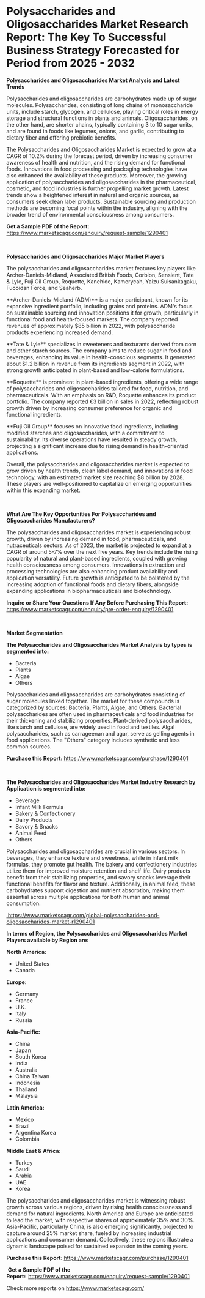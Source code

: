 <p><h1>Polysaccharides and Oligosaccharides Market Research Report: The Key To Successful Business Strategy Forecasted for Period from 2025 - 2032</h1></p><p><strong>Polysaccharides and Oligosaccharides Market Analysis and Latest Trends</strong></p>
<p><p>Polysaccharides and oligosaccharides are carbohydrates made up of sugar molecules. Polysaccharides, consisting of long chains of monosaccharide units, include starch, glycogen, and cellulose, playing critical roles in energy storage and structural functions in plants and animals. Oligosaccharides, on the other hand, are shorter chains, typically containing 3 to 10 sugar units, and are found in foods like legumes, onions, and garlic, contributing to dietary fiber and offering prebiotic benefits.</p><p>The Polysaccharides and Oligosaccharides Market is expected to grow at a CAGR of 10.2% during the forecast period, driven by increasing consumer awareness of health and nutrition, and the rising demand for functional foods. Innovations in food processing and packaging technologies have also enhanced the availability of these products. Moreover, the growing application of polysaccharides and oligosaccharides in the pharmaceutical, cosmetic, and food industries is further propelling market growth. Latest trends show a heightened interest in natural and organic sources, as consumers seek clean label products. Sustainable sourcing and production methods are becoming focal points within the industry, aligning with the broader trend of environmental consciousness among consumers.</p></p>
<p><strong>Get a Sample PDF of the Report:&nbsp;</strong> <a href="https://www.marketscagr.com/enquiry/request-sample/1290401?utm_campaign=1848&utm_medium=2&utm_source=Github&utm_content=ia&utm_term=14022025&utm_id=polysaccharides-and-oligosaccharides">https://www.marketscagr.com/enquiry/request-sample/1290401</a></p>
<p>&nbsp;</p>
<p><strong>Polysaccharides and Oligosaccharides Major Market Players</strong></p>
<p><p>The polysaccharides and oligosaccharides market features key players like Archer-Daniels-Midland, Associated British Foods, Corbion, Sensient, Tate & Lyle, Fuji Oil Group, Roquette, Kanehide, Kamerycah, Yaizu Suisankagaku, Fucoidan Force, and Seaherb.</p><p>**Archer-Daniels-Midland (ADM)** is a major participant, known for its expansive ingredient portfolio, including grains and proteins. ADM's focus on sustainable sourcing and innovation positions it for growth, particularly in functional food and health-focused markets. The company reported revenues of approximately $85 billion in 2022, with polysaccharide products experiencing increased demand.</p><p>**Tate & Lyle** specializes in sweeteners and texturants derived from corn and other starch sources. The company aims to reduce sugar in food and beverages, enhancing its value in health-conscious segments. It generated about $1.2 billion in revenue from its ingredients segment in 2022, with strong growth anticipated in plant-based and low-calorie formulations.</p><p>**Roquette** is prominent in plant-based ingredients, offering a wide range of polysaccharides and oligosaccharides tailored for food, nutrition, and pharmaceuticals. With an emphasis on R&D, Roquette enhances its product portfolio. The company reported €3 billion in sales in 2022, reflecting robust growth driven by increasing consumer preference for organic and functional ingredients.</p><p>**Fuji Oil Group** focuses on innovative food ingredients, including modified starches and oligosaccharides, with a commitment to sustainability. Its diverse operations have resulted in steady growth, projecting a significant increase due to rising demand in health-oriented applications.</p><p>Overall, the polysaccharides and oligosaccharides market is expected to grow driven by health trends, clean label demand, and innovations in food technology, with an estimated market size reaching $8 billion by 2028. These players are well-positioned to capitalize on emerging opportunities within this expanding market.</p></p>
<p>&nbsp;</p>
<p><strong>What Are The Key Opportunities For Polysaccharides and Oligosaccharides Manufacturers?</strong></p>
<p><p>The polysaccharides and oligosaccharides market is experiencing robust growth, driven by increasing demand in food, pharmaceuticals, and nutraceuticals sectors. As of 2023, the market is projected to expand at a CAGR of around 5-7% over the next five years. Key trends include the rising popularity of natural and plant-based ingredients, coupled with growing health consciousness among consumers. Innovations in extraction and processing technologies are also enhancing product availability and application versatility. Future growth is anticipated to be bolstered by the increasing adoption of functional foods and dietary fibers, alongside expanding applications in biopharmaceuticals and biotechnology.</p></p>
<p><strong>Inquire or Share Your Questions If Any Before Purchasing This Report:</strong> <a href="https://www.marketscagr.com/enquiry/pre-order-enquiry/1290401?utm_campaign=1848&utm_medium=2&utm_source=Github&utm_content=ia&utm_term=14022025&utm_id=polysaccharides-and-oligosaccharides">https://www.marketscagr.com/enquiry/pre-order-enquiry/1290401</a></p>
<p>&nbsp;</p>
<p><strong>Market Segmentation</strong></p>
<p><strong>The Polysaccharides and Oligosaccharides Market Analysis by types is segmented into:</strong></p>
<p><ul><li>Bacteria</li><li>Plants</li><li>Algae</li><li>Others</li></ul></p>
<p><p>Polysaccharides and oligosaccharides are carbohydrates consisting of sugar molecules linked together. The market for these compounds is categorized by sources: Bacteria, Plants, Algae, and Others. Bacterial polysaccharides are often used in pharmaceuticals and food industries for their thickening and stabilizing properties. Plant-derived polysaccharides, like starch and cellulose, are widely used in food and textiles. Algal polysaccharides, such as carrageenan and agar, serve as gelling agents in food applications. The "Others" category includes synthetic and less common sources.</p></p>
<p><strong>Purchase this Report:&nbsp;</strong><a href="https://www.marketscagr.com/purchase/1290401?utm_campaign=1848&utm_medium=2&utm_source=Github&utm_content=ia&utm_term=14022025&utm_id=polysaccharides-and-oligosaccharides">https://www.marketscagr.com/purchase/1290401</a></p>
<p>&nbsp;</p>
<p><strong>The Polysaccharides and Oligosaccharides Market Industry Research by Application is segmented into:</strong></p>
<p><ul><li>Beverage</li><li>Infant Milk Formula</li><li>Bakery & Confectionery</li><li>Dairy Products</li><li>Savory & Snacks</li><li>Animal Feed</li><li>Others</li></ul></p>
<p><p>Polysaccharides and oligosaccharides are crucial in various sectors. In beverages, they enhance texture and sweetness, while in infant milk formulas, they promote gut health. The bakery and confectionery industries utilize them for improved moisture retention and shelf life. Dairy products benefit from their stabilizing properties, and savory snacks leverage their functional benefits for flavor and texture. Additionally, in animal feed, these carbohydrates support digestion and nutrient absorption, making them essential across multiple applications for both human and animal consumption.</p></p>
<p><a href="https://www.marketscagr.com/global-polysaccharides-and-oligosaccharides-market-r1290401?utm_campaign=1848&utm_medium=2&utm_source=Github&utm_content=ia&utm_term=14022025&utm_id=polysaccharides-and-oligosaccharides">&nbsp;https://www.marketscagr.com/global-polysaccharides-and-oligosaccharides-market-r1290401</a></p>
<p><strong>In terms of Region, the Polysaccharides and Oligosaccharides Market Players available by Region are:</strong></p>
<p>
    <p> <strong> North America: </strong>
        <ul>
            <li>United States</li>
            <li>Canada</li>
        </ul>
        </p> 
    <p> <strong> Europe: </strong>
        <ul>
            <li>Germany</li>
            <li>France</li>
            <li>U.K.</li>
            <li>Italy</li>
            <li>Russia</li>
        </ul>
        </p> 
    <p> <strong> Asia-Pacific: </strong>
        <ul>
            <li>China</li>
            <li>Japan</li>
            <li>South Korea</li>
            <li>India</li>
            <li>Australia</li>
            <li>China Taiwan</li>
            <li>Indonesia</li>
            <li>Thailand</li>
            <li>Malaysia</li>
        </ul>
        </p> 
    <p> <strong> Latin America: </strong>
        <ul>
            <li>Mexico</li>
            <li>Brazil</li>
            <li>Argentina Korea</li>
            <li>Colombia</li>
        </ul>
        </p> 
    <p> <strong> Middle East & Africa: </strong>
        <ul>
            <li>Turkey</li>
            <li>Saudi</li>
            <li>Arabia</li>
            <li>UAE</li>
            <li>Korea</li>
        </ul>
    </p>
    </p>
<p><p>The polysaccharides and oligosaccharides market is witnessing robust growth across various regions, driven by rising health consciousness and demand for natural ingredients. North America and Europe are anticipated to lead the market, with respective shares of approximately 35% and 30%. Asia-Pacific, particularly China, is also emerging significantly, projected to capture around 25% market share, fueled by increasing industrial applications and consumer demand. Collectively, these regions illustrate a dynamic landscape poised for sustained expansion in the coming years.</p></p>
<p><strong>Purchase this Report: </strong><a href="https://www.marketscagr.com/purchase/1290401?utm_campaign=1848&utm_medium=2&utm_source=Github&utm_content=ia&utm_term=14022025&utm_id=polysaccharides-and-oligosaccharides">https://www.marketscagr.com/purchase/1290401</a></p>
<p>&nbsp;<strong>Get a Sample PDF of the Report:&nbsp;&nbsp;</strong><a href="https://www.marketscagr.com/enquiry/request-sample/1290401?utm_campaign=1848&utm_medium=2&utm_source=Github&utm_content=ia&utm_term=14022025&utm_id=polysaccharides-and-oligosaccharides">https://www.marketscagr.com/enquiry/request-sample/1290401</a></p>
<p><strong></strong></p>
<p>Check more reports on <a href="https://www.marketscagr.com/?utm_campaign=1848&utm_medium=2&utm_source=Github&utm_content=ia&utm_term=14022025&utm_id=polysaccharides-and-oligosaccharides">https://www.marketscagr.com/</a></p>